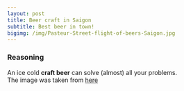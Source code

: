```yaml
---
layout: post
title: Beer craft in Saigon
subtitle: Best beer in town!
bigimg: /img/Pasteur-Street-flight-of-beers-Saigon.jpg
---
```


### Reasoning

An ice cold **craft beer** can solve (almost) all your problems.  
The image was taken from [here](https://i0.wp.com/www.craftytrail.com/wp-content/uploads/2016/08/Pasteur-Street-flight-of-beers-Saigon.jpg?fit=2048%2C1361&ssl=1)
